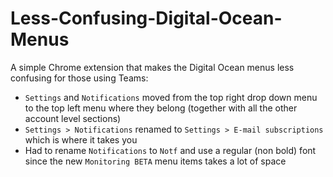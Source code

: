 # Less-Confusing-Digital-Ocean-Menus
A simple Chrome extension that makes the Digital Ocean menus less confusing for those using Teams:

* `Settings` and `Notifications` moved from the top right drop down menu to the top left menu where they belong (together with all the other account level sections)
* `Settings > Notifications` renamed to `Settings > E-mail subscriptions`  which is where it takes you
* Had to rename `Notifications` to `Notf` and use a regular (non bold) font since the new `Monitoring BETA` menu items takes a lot of space
